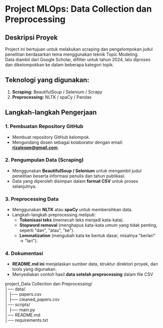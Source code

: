 # **Project MLOps: Data Collection dan Preprocessing**

## Deskripsi Proyek  
Project ini bertujuan untuk melakukan scraping dan pengelompokan judul penelitian berdasarkan tema menggunakan teknik Topic Modeling.  
Data diambil dari Google Scholar, difilter untuk tahun 2024, lalu diproses dan dikelompokkan ke dalam beberapa kategori topik.

## Teknologi yang digunakan:  
1. **Scraping:** BeautifulSoup / Selenium / Scrapy
2. **Preprocessing:** NLTK / spaCy / Pandas

## Langkah-langkah Pengerjaan  

### 1. Pembuatan Repository GitHub  
- Membuat repository GitHub kelompok.  
- Mengundang dosen sebagai kolaborator dengan email: **rizalespe@gmail.com**.  

### 2. Pengumpulan Data (Scraping)  
- Menggunakan **BeautifulSoup / Selenium** untuk mengambil judul penelitian beserta informasi penulis dan tahun publikasi.  
- Data yang diperoleh disimpan dalam **format CSV** untuk proses selanjutnya.  

### 3. Preprocessing Data  
- Menggunakan **NLTK** atau **spaCy** untuk membersihkan data.  
- Langkah-langkah preprocessing meliputi:  
  - **Tokenisasi teks** (memecah teks menjadi kata-kata).  
  - **Stopword removal** (menghapus kata-kata umum yang tidak penting, seperti "dan", "atau", "ke").  
  - **Lemmatization** (mengubah kata ke bentuk dasar, misalnya "berlari" → "lari").  

### 4. Dokumentasi  
- **README.md ini** menjelaskan sumber data, struktur direktori proyek, dan tools yang digunakan.  
- Menyediakan contoh hasil **data setelah preprocessing** dalam file CSV



project_Data Collection dan Preprocessing/  
│── data/  
│   ├── papers.csv  
│   ├── cleaned_papers.csv  
│── scripts/  
│   ├── main.py  
│── README.md  
│── requirements.txt  
